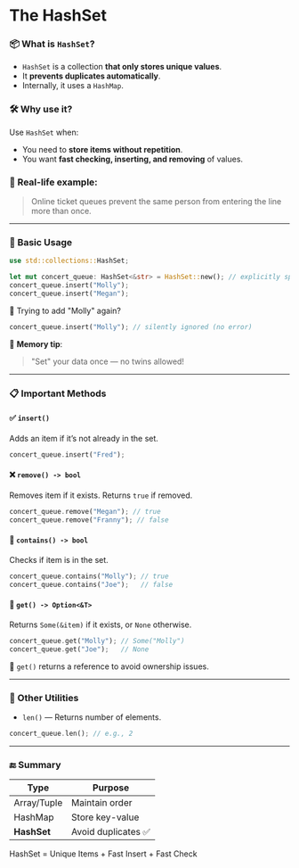 # The HashSet


### 📦 What is `HashSet`?

- `HashSet` is a collection **that only stores unique values**.
- It **prevents duplicates automatically**.
- Internally, it uses a `HashMap`.

### 🛠️ Why use it?

Use `HashSet` when:
- You need to **store items without repetition**.
- You want **fast checking, inserting, and removing** of values.

### 🔄 Real-life example:
> Online ticket queues prevent the same person from entering the line more than once.

---

### 🚀 Basic Usage

```rust
use std::collections::HashSet;

let mut concert_queue: HashSet<&str> = HashSet::new(); // explicitly specify type (&str)
concert_queue.insert("Molly");
concert_queue.insert("Megan");
```

🎯 Trying to add "Molly" again?
```rust
concert_queue.insert("Molly"); // silently ignored (no error)
```

🧠 **Memory tip**:  
> "Set" your data once — no twins allowed!

---

### 📋 Important Methods

#### ✅ `insert()`
Adds an item if it’s not already in the set.
```rust
concert_queue.insert("Fred");
```

#### ❌ `remove() -> bool`
Removes item if it exists. Returns `true` if removed.
```rust
concert_queue.remove("Megan"); // true
concert_queue.remove("Franny"); // false
```

#### 🔎 `contains() -> bool`
Checks if item is in the set.
```rust
concert_queue.contains("Molly"); // true
concert_queue.contains("Joe");   // false
```

#### 🎁 `get() -> Option<&T>`
Returns `Some(&item)` if it exists, or `None` otherwise.
```rust
concert_queue.get("Molly"); // Some("Molly")
concert_queue.get("Joe");   // None
```

📌 `get()` returns a reference to avoid ownership issues.

---

### 📏 Other Utilities

- `len()` — Returns number of elements.
```rust
concert_queue.len(); // e.g., 2
```

---

### 🔚 Summary

| Type        | Purpose             |
|-------------|---------------------|
| Array/Tuple | Maintain order      |
| HashMap     | Store key-value     |
| **HashSet** | Avoid duplicates ✅ |

HashSet = Unique Items + Fast Insert + Fast Check
